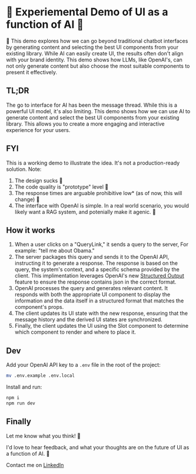 # 🚧 Experiemental Demo of UI as a function of AI 🚧

🧪 This demo explores how we can go beyond traditional chatbot interfaces by generating content and selecting the best UI components from your existing library. While AI can easily create UI, the results often don&apos;t align with your brand identity. This demo shows how LLMs, like OpenAI&apos;s, can not only generate content but also choose the most suitable components to present it effectively.

## TL;DR
The go to interface for AI has been the message thread. While this is a powerful UI model, it's also limiting. This demo shows how we can use AI to generate content and select the best UI components from your existing library. This allows you to create a more engaging and interactive experience for your users.

## FYI
This is a working demo to illustrate the idea. It's not a production-ready solution. Note:
1) The design sucks 🥴
2) The code quality is "prototype" level 🤪
3) The response times are arguable prohibitive low* (as of now, this will change) 🐢
4) The interface with OpenAI is simple. In a real world scenario, you would likely want a RAG system, and potenially make it agenic. 👾

## How it works
1. When a user clicks on a "QueryLink," it sends a query to the server, For example: "tell me about Obama."
2. The server packages this query and sends it to the OpenAI API, instructing it to generate a response. The response is based on the query, the system's context, and a specific schema provided by the client. This implimentation leverages OpenAI's new [Structured Output](https://openai.com/index/introducing-structured-outputs-in-the-api/) feature to ensure the response contains json in the correct format.
3. OpenAI processes the query and generates relevant content. It responds with both the appropriate UI component to display the information and the data itself in a structured format that matches the component's props.
4. The client updates its UI state with the new response, ensuring that the message history and the derived UI states are synchronized.
5. Finally, the client updates the UI using the Slot component to determine which component to render and where to place it.


## Dev
Add your OpenAI API key to a `.env` file in the root of the project:
```bash
mv .env.example .env.local
```

Install and run:
```bash
npm i
npm run dev
```

## Finally
Let me know what you think! 🤔

I'd love to hear feedback, and what your thoughts are on the future of UI as a function of AI. 🚀

Contact me on [LinkedIn](https://www.linkedin.com/in/christopherjmckenzie/)
